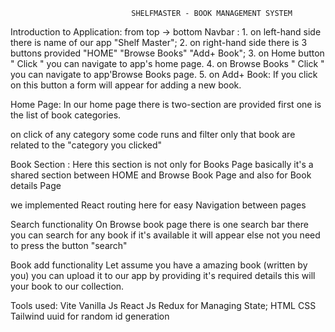                                SHELFMASTER - BOOK MANAGEMENT SYSTEM

Introduction to Application:
from top -> bottom
Navbar : 1. on left-hand side there is name of our app "Shelf Master";
         2. on right-hand side there is 3 buttons provided "HOME" "Browse Books" "Add+ Book";
         3. on Home button " Click " you can navigate to app's home page.
         4. on Browse Books " Click " you can navigate to app'Browse Books page.
         5. on Add+ Book: If you click on this button a form will appear for adding a new book.

Home Page:
In our home page there is two-section are provided first one is the list of book categories.

on click of any category 
some code runs and filter only that book are related to the "category you clicked"

Book Section :
Here this section is not only for Books Page basically it's a shared section between
HOME and Browse Book Page and also for Book details Page 

we implemented React routing here for easy Navigation between pages

Search functionality 
On Browse book page there is one search bar there you can search for any book if it's available it will appear else not you need to press the button "search"

Book add functionality
Let assume you have a amazing book (written by you) you can upload it to our app by providing it's required details this will your book to our collection.

Tools used:
Vite
Vanilla Js 
React Js 
Redux for Managing State;
HTML
CSS
Tailwind
uuid for random id generation

